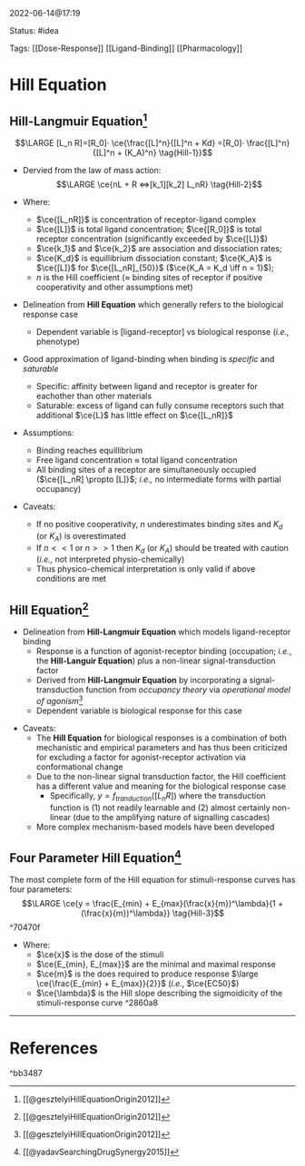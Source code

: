 2022-06-14@17:19

Status: #idea

Tags: [[Dose-Response]] [[Ligand-Binding]] [[Pharmacology]]

# Hill Equation
## Hill-Langmuir Equation[^1]
$$\LARGE [L_n R]=[R_0]· \ce{\frac{[L]^n}{[L]^n + Kd} =[R_0]· \frac{[L]^n}{[L]^n + (K_A)^n} \tag{Hill-1}}$$
- Dervied from the law of mass action:
$$\LARGE \ce{nL + R <=>[k_1][k_2] L_nR} \tag{Hill-2}$$
- Where:
	- $\ce{[L_nR]}$ is concentration of receptor-ligand complex
	- $\ce{[L]}$ is total ligand concentration; $\ce{[R_0]}$ is total receptor concentration (significantly exceeded by $\ce{[L]}$)
	- $\ce{k_1}$ and $\ce{k_2}$ are association and dissociation rates;
	- $\ce{K_d}$ is equillibrium dissociation constant; $\ce{K_A}$ is $\ce{[L]}$ for $\ce{[L_nR]_{50}}$ ($\ce{K_A = K_d \iff n = 1}$); 
	- $n$ is the Hill coefficient ($\approx$ binding sites of receptor if positive cooperativity and other assumptions met)

- Delineation from __Hill Equation__ which generally refers to the biological response case
	- Dependent variable is \[ligand-receptor\] vs biological response (_i.e.,_ phenotype)
- Good approximation of ligand-binding when binding is *specific* and *saturable*
	- Specific: affinity between ligand and receptor is greater for eachother than other materials
	- Saturable: excess of ligand can fully consume receptors such that additional $\ce{L}$ has little effect on $\ce{[L_nR]}$
- Assumptions:
	- Binding reaches equillibrium
	- Free ligand concentration $\approx$ total ligand concentration
	- All binding sites of a receptor are simultaneously occupied ($\ce{[L_nR] \propto [L]}$; _i.e.,_ no intermediate forms with partial occupancy) 
- Caveats:
	- If no positive cooperativity, $n$ underestimates binding sites and $K_d$ (or $K_A$) is overestimated
	- If $n << 1$ or $n >> 1$  then $K_d$ (or $K_A$) should be treated with caution (_i.e.,_ not interpreted physio-chemically)
	- Thus physico-chemical interpretation is only valid if above conditions are met

## Hill Equation[^1]

- Delineation from __Hill-Langmuir Equation__ which models ligand-receptor binding
	-  Response is a function of agonist-receptor binding (occupation; _i.e._, the __Hill-Languir Equation__) plus a non-linear signal-transduction factor
	- Derived from __Hill-Langmuir Equation__ by incorporating a signal-transduction function from _occupancy theory_ via _operational model of agonism_[^1]
	* Dependent variable is biological response for this case
* Caveats:
	* The __Hill Equation__ for biological responses is a combination of both mechanistic and empirical parameters and has thus been criticized for excluding a factor for agonist-receptor activation via conformational change
	* Due to the non-linear signal transduction factor, the Hill coefficient has a different value and meaning for the biological response case
		* Specifically, $y = f_{tranduction}([L_nR])$ where the transduction function is (1) not readily learnable and (2) almost certainly non-linear (due to the amplifying nature of signalling cascades)
	* More complex mechanism-based models have been developed 


## Four Parameter Hill Equation[^2]
The most complete form of the Hill equation for stimuli-response curves has four parameters:
$$\LARGE \ce{y = \frac{E_{min} + E_{max}(\frac{x}{m})^\lambda}{1 + (\frac{x}{m})^\lambda}} \tag{Hill-3}$$ ^70470f
- Where:
	- $\ce{x}$ is the dose of the stimuli
	- $\ce{E_{min}, E_{max}}$ are the minimal and maximal response
	- $\ce{m}$ is the does required to produce response $\large \ce{\frac{E_{min} + E_{max}}{2}}$ (_i.e._, $\ce{EC50}$) 
	- $\ce{\lambda}$ is the Hill slope describing the sigmoidicity of the stimuli-response curve ^2860a8



---

# References

^bb3487

[^1]: [[@gesztelyiHillEquationOrigin2012]]
[^2]: [[@yadavSearchingDrugSynergy2015]]